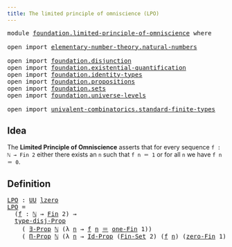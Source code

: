 ```yaml
---
title: The limited principle of omniscience (LPO)
---
```


<pre class="Agda"><a id="68" class="Keyword">module</a> <a id="75" href="foundation.limited-principle-of-omniscience.html" class="Module">foundation.limited-principle-of-omniscience</a> <a id="119" class="Keyword">where</a>

<a id="126" class="Keyword">open</a> <a id="131" class="Keyword">import</a> <a id="138" href="elementary-number-theory.natural-numbers.html" class="Module">elementary-number-theory.natural-numbers</a>

<a id="180" class="Keyword">open</a> <a id="185" class="Keyword">import</a> <a id="192" href="foundation.disjunction.html" class="Module">foundation.disjunction</a>
<a id="215" class="Keyword">open</a> <a id="220" class="Keyword">import</a> <a id="227" href="foundation.existential-quantification.html" class="Module">foundation.existential-quantification</a>
<a id="265" class="Keyword">open</a> <a id="270" class="Keyword">import</a> <a id="277" href="foundation.identity-types.html" class="Module">foundation.identity-types</a>
<a id="303" class="Keyword">open</a> <a id="308" class="Keyword">import</a> <a id="315" href="foundation.propositions.html" class="Module">foundation.propositions</a>
<a id="339" class="Keyword">open</a> <a id="344" class="Keyword">import</a> <a id="351" href="foundation.sets.html" class="Module">foundation.sets</a>
<a id="367" class="Keyword">open</a> <a id="372" class="Keyword">import</a> <a id="379" href="foundation.universe-levels.html" class="Module">foundation.universe-levels</a>

<a id="407" class="Keyword">open</a> <a id="412" class="Keyword">import</a> <a id="419" href="univalent-combinatorics.standard-finite-types.html" class="Module">univalent-combinatorics.standard-finite-types</a>
</pre>
## Idea

The **Limited Principle of Omniscience** asserts that for every sequence `f : ℕ → Fin 2` either there exists an `n` such that `f n ＝ 1` or for all `n` we have `f n ＝ 0`.

## Definition

<pre class="Agda"><a id="LPO"></a><a id="673" href="foundation.limited-principle-of-omniscience.html#673" class="Function">LPO</a> <a id="677" class="Symbol">:</a> <a id="679" href="foundation-core.universe-levels.html#235" class="Primitive">UU</a> <a id="682" href="Agda.Primitive.html#764" class="Primitive">lzero</a>
<a id="688" href="foundation.limited-principle-of-omniscience.html#673" class="Function">LPO</a> <a id="692" class="Symbol">=</a>
  <a id="696" class="Symbol">(</a><a id="697" href="foundation.limited-principle-of-omniscience.html#697" class="Bound">f</a> <a id="699" class="Symbol">:</a> <a id="701" href="elementary-number-theory.natural-numbers.html#1548" class="Datatype">ℕ</a> <a id="703" class="Symbol">→</a> <a id="705" href="univalent-combinatorics.standard-finite-types.html#2393" class="Function">Fin</a> <a id="709" class="Number">2</a><a id="710" class="Symbol">)</a> <a id="712" class="Symbol">→</a>
  <a id="716" href="foundation.disjunction.html#1277" class="Function">type-disj-Prop</a>
    <a id="735" class="Symbol">(</a> <a id="737" href="foundation.existential-quantification.html#1666" class="Function">∃-Prop</a> <a id="744" href="elementary-number-theory.natural-numbers.html#1548" class="Datatype">ℕ</a> <a id="746" class="Symbol">(λ</a> <a id="749" href="foundation.limited-principle-of-omniscience.html#749" class="Bound">n</a> <a id="751" class="Symbol">→</a> <a id="753" href="foundation.limited-principle-of-omniscience.html#697" class="Bound">f</a> <a id="755" href="foundation.limited-principle-of-omniscience.html#749" class="Bound">n</a> <a id="757" href="foundation-core.identity-types.html#1865" class="Function Operator">＝</a> <a id="759" href="univalent-combinatorics.standard-finite-types.html#8190" class="Function">one-Fin</a> <a id="767" class="Number">1</a><a id="768" class="Symbol">))</a>
    <a id="775" class="Symbol">(</a> <a id="777" href="foundation-core.propositions.html#6694" class="Function">Π-Prop</a> <a id="784" href="elementary-number-theory.natural-numbers.html#1548" class="Datatype">ℕ</a> <a id="786" class="Symbol">(λ</a> <a id="789" href="foundation.limited-principle-of-omniscience.html#789" class="Bound">n</a> <a id="791" class="Symbol">→</a> <a id="793" href="foundation-core.sets.html#1420" class="Function">Id-Prop</a> <a id="801" class="Symbol">(</a><a id="802" href="univalent-combinatorics.standard-finite-types.html#2285" class="Function">Fin-Set</a> <a id="810" class="Number">2</a><a id="811" class="Symbol">)</a> <a id="813" class="Symbol">(</a><a id="814" href="foundation.limited-principle-of-omniscience.html#697" class="Bound">f</a> <a id="816" href="foundation.limited-principle-of-omniscience.html#789" class="Bound">n</a><a id="817" class="Symbol">)</a> <a id="819" class="Symbol">(</a><a id="820" href="univalent-combinatorics.standard-finite-types.html#6792" class="Function">zero-Fin</a> <a id="829" class="Number">1</a><a id="830" class="Symbol">)))</a>
</pre>